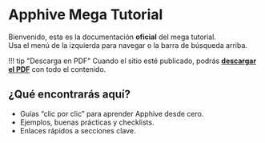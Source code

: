 # Apphive Mega Tutorial

Bienvenido, esta es la documentación **oficial** del mega tutorial.  
Usa el menú de la izquierda para navegar o la barra de búsqueda arriba.

!!! tip "Descarga en PDF"
    Cuando el sitio esté publicado, podrás **[descargar el PDF](Apphive_Mega_Tutorial.pdf)** con todo el contenido.

## ¿Qué encontrarás aquí?
- Guías “clic por clic” para aprender Apphive desde cero.
- Ejemplos, buenas prácticas y checklists.
- Enlaces rápidos a secciones clave.